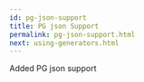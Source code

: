 ```yaml
---
id: pg-json-support
title: PG json Support
permalink: pg-json-support.html
next: using-generators.html
---
```


Added PG json support

